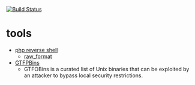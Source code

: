 [![Build Status]( https://travis-ci.org/thomakj/tools.svg?branch=master)](https://travis-ci.org/thomakj/tools)

# tools
* [php reverse shell](https://github.com/pentestmonkey/php-reverse-shell/blob/master/php-reverse-shell.php)
  * [raw_format](https://raw.githubusercontent.com/pentestmonkey/php-reverse-shell/master/php-reverse-shell.php)
* [GTFPBins](https://gtfobins.github.io/)
  * GTFOBins is a curated list of Unix binaries that can be exploited by an attacker to bypass local security restrictions.


